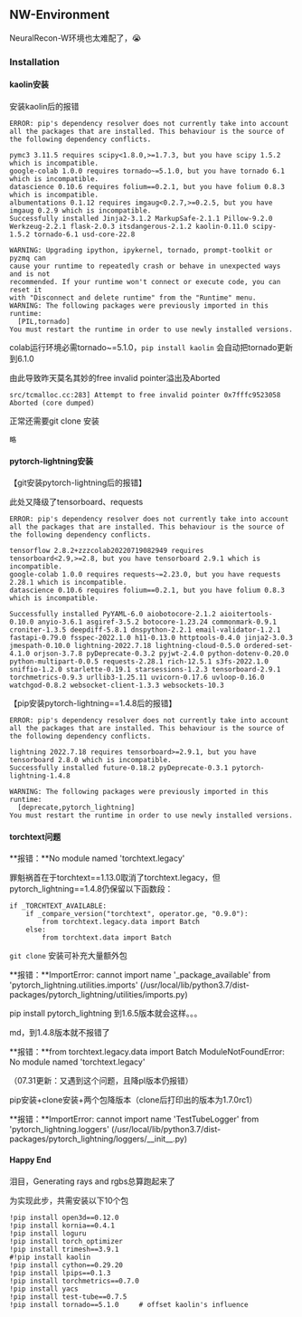 

## NW-Environment

NeuralRecon-W环境也太难配了，😭

### Installation

#### kaolin安装

安装kaolin后的报错

```
ERROR: pip's dependency resolver does not currently take into account all the packages that are installed. This behaviour is the source of the following dependency conflicts.

pymc3 3.11.5 requires scipy<1.8.0,>=1.7.3, but you have scipy 1.5.2 which is incompatible.
google-colab 1.0.0 requires tornado~=5.1.0, but you have tornado 6.1 which is incompatible.
datascience 0.10.6 requires folium==0.2.1, but you have folium 0.8.3 which is incompatible.
albumentations 0.1.12 requires imgaug<0.2.7,>=0.2.5, but you have imgaug 0.2.9 which is incompatible.
Successfully installed Jinja2-3.1.2 MarkupSafe-2.1.1 Pillow-9.2.0 Werkzeug-2.2.1 flask-2.0.3 itsdangerous-2.1.2 kaolin-0.11.0 scipy-1.5.2 tornado-6.1 usd-core-22.8

WARNING: Upgrading ipython, ipykernel, tornado, prompt-toolkit or pyzmq can
cause your runtime to repeatedly crash or behave in unexpected ways and is not
recommended. If your runtime won't connect or execute code, you can reset it
with "Disconnect and delete runtime" from the "Runtime" menu.
WARNING: The following packages were previously imported in this runtime:
  [PIL,tornado]
You must restart the runtime in order to use newly installed versions.
```



colab运行环境必需tornado~=5.1.0，`pip install kaolin` 会自动把tornado更新到6.1.0

由此导致昨天莫名其妙的free invalid pointer溢出及Aborted

```
src/tcmalloc.cc:283] Attempt to free invalid pointer 0x7fffc9523058 
Aborted (core dumped)
```



正常还需要git clone 安装

```
略
```





#### pytorch-lightning安装

【git安装pytorch-lightning后的报错】

此处又降级了tensorboard、requests

```
ERROR: pip's dependency resolver does not currently take into account all the packages that are installed. This behaviour is the source of the following dependency conflicts.

tensorflow 2.8.2+zzzcolab20220719082949 requires tensorboard<2.9,>=2.8, but you have tensorboard 2.9.1 which is incompatible.
google-colab 1.0.0 requires requests~=2.23.0, but you have requests 2.28.1 which is incompatible.
datascience 0.10.6 requires folium==0.2.1, but you have folium 0.8.3 which is incompatible.

Successfully installed PyYAML-6.0 aiobotocore-2.1.2 aioitertools-0.10.0 anyio-3.6.1 asgiref-3.5.2 botocore-1.23.24 commonmark-0.9.1 croniter-1.3.5 deepdiff-5.8.1 dnspython-2.2.1 email-validator-1.2.1 fastapi-0.79.0 fsspec-2022.1.0 h11-0.13.0 httptools-0.4.0 jinja2-3.0.3 jmespath-0.10.0 lightning-2022.7.18 lightning-cloud-0.5.0 ordered-set-4.1.0 orjson-3.7.8 pyDeprecate-0.3.2 pyjwt-2.4.0 python-dotenv-0.20.0 python-multipart-0.0.5 requests-2.28.1 rich-12.5.1 s3fs-2022.1.0 sniffio-1.2.0 starlette-0.19.1 starsessions-1.2.3 tensorboard-2.9.1 torchmetrics-0.9.3 urllib3-1.25.11 uvicorn-0.17.6 uvloop-0.16.0 watchgod-0.8.2 websocket-client-1.3.3 websockets-10.3
```





【pip安装pytorch-lightning==1.4.8后的报错】

```
ERROR: pip's dependency resolver does not currently take into account all the packages that are installed. This behaviour is the source of the following dependency conflicts.

lightning 2022.7.18 requires tensorboard>=2.9.1, but you have tensorboard 2.8.0 which is incompatible.
Successfully installed future-0.18.2 pyDeprecate-0.3.1 pytorch-lightning-1.4.8

WARNING: The following packages were previously imported in this runtime:
  [deprecate,pytorch_lightning]
You must restart the runtime in order to use newly installed versions.
```



#### torchtext问题

**报错：**No module named 'torchtext.legacy'

罪魁祸首在于torchtext\=\=1.13.0取消了torchtext.legacy，但pytorch_lightning\=\=1.4.8仍保留以下函数段：

```
if _TORCHTEXT_AVAILABLE:
    if _compare_version("torchtext", operator.ge, "0.9.0"):
        from torchtext.legacy.data import Batch
    else:
        from torchtext.data import Batch
```



`git clone` 安装可补充大量额外包



**报错：**ImportError: cannot import name '_package_available' from 'pytorch_lightning.utilities.imports' (/usr/local/lib/python3.7/dist-packages/pytorch_lightning/utilities/imports.py)

pip install pytorch_lightning 到1.6.5版本就会这样。。。



md，到1.4.8版本就不报错了



**报错：**from torchtext.legacy.data import Batch ModuleNotFoundError: No module named 'torchtext.legacy'

（07.31更新：又遇到这个问题，且降pl版本仍报错）





pip安装+clone安装+两个包降版本（clone后打印出的版本为1.7.0rc1）

**报错：**ImportError: cannot import name 'TestTubeLogger' from 'pytorch_lightning.loggers' (/usr/local/lib/python3.7/dist-packages/pytorch_lightning/loggers/\_\_init\_\_.py)



#### Happy End

泪目，Generating rays and rgbs总算跑起来了

为实现此步，共需安装以下10个包

```
!pip install open3d==0.12.0
!pip install kornia==0.4.1
!pip install loguru
!pip install torch_optimizer
!pip install trimesh==3.9.1
#!pip install kaolin
!pip install cython==0.29.20
!pip install lpips==0.1.3
!pip install torchmetrics==0.7.0
!pip install yacs
!pip install test-tube==0.7.5
!pip install tornado==5.1.0		# offset kaolin's influence
```
